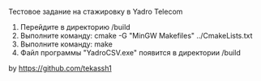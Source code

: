Тестовое задание на стажировку в Yadro Telecom

1) Перейдите в директорию /build
2) Выполните команду: cmake -G "MinGW Makefiles" ../CmakeLists.txt
3) Выполните команду: make
4) Файл программы "YadroCSV.exe" появится в директории /build

by https://github.com/tekassh1